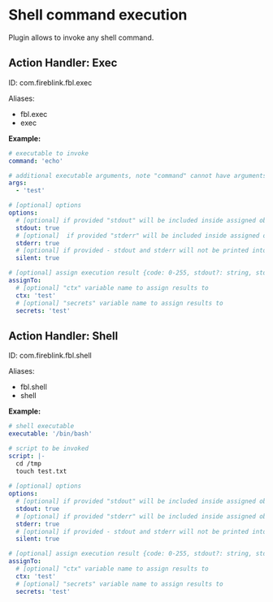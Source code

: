 # Shell command execution

Plugin allows to invoke any shell command.

## Action Handler: Exec

ID: com.fireblink.fbl.exec

Aliases:
 - fbl.exec
 - exec

**Example:**

```yaml
# executable to invoke
command: 'echo'

# additional executable arguments, note "command" cannot have arguments in its value, just executable alias or path to it
args: 
  - 'test'

# [optional] options
options:
  # [optional] if provided "stdout" will be included inside assigned object to proviced "ctx" and/or "secrets" name 
  stdout: true
  # [optional]  if provided "stderr" will be included inside assigned object to proviced "ctx" and/or "secrets" name
  stderr: true
  # [optional] if provided - stdout and stderr will not be printed into console
  silent: true

# [optional] assign execution result {code: 0-255, stdout?: string, stderr?: string }
assignTo:
  # [optional] "ctx" variable name to assign results to
  ctx: 'test'
  # [optional] "secrets" variable name to assign results to
  secrets: 'test'
```

## Action Handler: Shell

ID: com.fireblink.fbl.shell

Aliases:
 - fbl.shell
 - shell

**Example:**

```yaml
# shell executable
executable: '/bin/bash'

# script to be invoked
script: |- 
  cd /tmp
  touch test.txt
  
# [optional] options
options:
  # [optional] if provided "stdout" will be included inside assigned object to proviced "ctx" and/or "secrets" name 
  stdout: true
  # [optional] if provided "stderr" will be included inside assigned object to proviced "ctx" and/or "secrets" name
  stderr: true
  # [optional] if provided - stdout and stderr will not be printed into console
  silent: true

# [optional] assign execution result {code: 0-255, stdout?: string, stderr?: string }
assignTo:
  # [optional] "ctx" variable name to assign results to
  ctx: 'test'
  # [optional] "secrets" variable name to assign results to
  secrets: 'test'
```